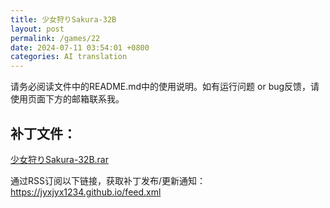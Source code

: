 ```yaml
---
title: 少女狩りSakura-32B
layout: post
permalink: /games/22
date: 2024-07-11 03:54:01 +0800
categories: AI translation
---
```



请务必阅读文件中的README.md中的使用说明。如有运行问题 or bug反馈，请使用页面下方的邮箱联系我。

## 补丁文件：

[少女狩りSakura-32B.rar](../resources/%E5%B0%91%E5%A5%B3%E7%8B%A9%E3%82%8ASakura-32B.rar)

 

通过RSS订阅以下链接，获取补丁发布/更新通知：https://jyxjyx1234.github.io/feed.xml

